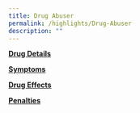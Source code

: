 ```yaml
---
title: Drug Abuser
permalink: /highlights/Drug-Abuser
description: ""
---
```





**[Drug Details](/drug-information/Drugs-and-Inhalants)**

**[Symptoms](/drug-information/Drugs-and-Inhalants)**

**[Drug Effects](/drug-information/Drugs-and-Inhalants)**

**[Penalties](/drug-information/Drugs-and-Inhalants)**